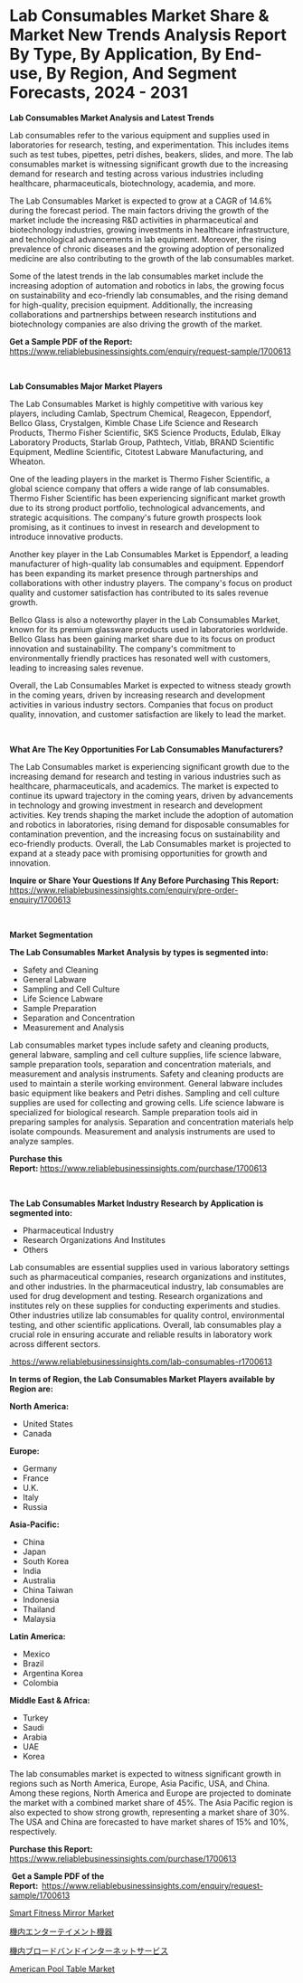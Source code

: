 <p><h1>Lab Consumables Market Share & Market New Trends Analysis Report By Type, By Application, By End-use, By Region, And Segment Forecasts, 2024 - 2031</h1></p><p><strong>Lab Consumables Market Analysis and Latest Trends</strong></p>
<p><p>Lab consumables refer to the various equipment and supplies used in laboratories for research, testing, and experimentation. This includes items such as test tubes, pipettes, petri dishes, beakers, slides, and more. The lab consumables market is witnessing significant growth due to the increasing demand for research and testing across various industries including healthcare, pharmaceuticals, biotechnology, academia, and more.</p><p>The Lab Consumables Market is expected to grow at a CAGR of 14.6% during the forecast period. The main factors driving the growth of the market include the increasing R&D activities in pharmaceutical and biotechnology industries, growing investments in healthcare infrastructure, and technological advancements in lab equipment. Moreover, the rising prevalence of chronic diseases and the growing adoption of personalized medicine are also contributing to the growth of the lab consumables market.</p><p>Some of the latest trends in the lab consumables market include the increasing adoption of automation and robotics in labs, the growing focus on sustainability and eco-friendly lab consumables, and the rising demand for high-quality, precision equipment. Additionally, the increasing collaborations and partnerships between research institutions and biotechnology companies are also driving the growth of the market.</p></p>
<p><strong>Get a Sample PDF of the Report:&nbsp;</strong> <a href="https://www.reliablebusinessinsights.com/enquiry/request-sample/1700613">https://www.reliablebusinessinsights.com/enquiry/request-sample/1700613</a></p>
<p>&nbsp;</p>
<p><strong>Lab Consumables Major Market Players</strong></p>
<p><p>The Lab Consumables Market is highly competitive with various key players, including Camlab, Spectrum Chemical, Reagecon, Eppendorf, Bellco Glass, Crystalgen, Kimble Chase Life Science and Research Products, Thermo Fisher Scientific, SKS Science Products, Edulab, Elkay Laboratory Products, Starlab Group, Pathtech, Vitlab, BRAND Scientific Equipment, Medline Scientific, Citotest Labware Manufacturing, and Wheaton.</p><p>One of the leading players in the market is Thermo Fisher Scientific, a global science company that offers a wide range of lab consumables. Thermo Fisher Scientific has been experiencing significant market growth due to its strong product portfolio, technological advancements, and strategic acquisitions. The company's future growth prospects look promising, as it continues to invest in research and development to introduce innovative products.</p><p>Another key player in the Lab Consumables Market is Eppendorf, a leading manufacturer of high-quality lab consumables and equipment. Eppendorf has been expanding its market presence through partnerships and collaborations with other industry players. The company's focus on product quality and customer satisfaction has contributed to its sales revenue growth.</p><p>Bellco Glass is also a noteworthy player in the Lab Consumables Market, known for its premium glassware products used in laboratories worldwide. Bellco Glass has been gaining market share due to its focus on product innovation and sustainability. The company's commitment to environmentally friendly practices has resonated well with customers, leading to increasing sales revenue.</p><p>Overall, the Lab Consumables Market is expected to witness steady growth in the coming years, driven by increasing research and development activities in various industry sectors. Companies that focus on product quality, innovation, and customer satisfaction are likely to lead the market.</p></p>
<p>&nbsp;</p>
<p><strong>What Are The Key Opportunities For Lab Consumables Manufacturers?</strong></p>
<p><p>The Lab Consumables market is experiencing significant growth due to the increasing demand for research and testing in various industries such as healthcare, pharmaceuticals, and academics. The market is expected to continue its upward trajectory in the coming years, driven by advancements in technology and growing investment in research and development activities. Key trends shaping the market include the adoption of automation and robotics in laboratories, rising demand for disposable consumables for contamination prevention, and the increasing focus on sustainability and eco-friendly products. Overall, the Lab Consumables market is projected to expand at a steady pace with promising opportunities for growth and innovation.</p></p>
<p><strong>Inquire or Share Your Questions If Any Before Purchasing This Report:</strong> <a href="https://www.reliablebusinessinsights.com/enquiry/pre-order-enquiry/1700613">https://www.reliablebusinessinsights.com/enquiry/pre-order-enquiry/1700613</a></p>
<p>&nbsp;</p>
<p><strong>Market Segmentation</strong></p>
<p><strong>The Lab Consumables Market Analysis by types is segmented into:</strong></p>
<p><ul><li>Safety and Cleaning</li><li>General Labware</li><li>Sampling and Cell Culture</li><li>Life Science Labware</li><li>Sample Preparation</li><li>Separation and Concentration</li><li>Measurement and Analysis</li></ul></p>
<p><p>Lab consumables market types include safety and cleaning products, general labware, sampling and cell culture supplies, life science labware, sample preparation tools, separation and concentration materials, and measurement and analysis instruments. Safety and cleaning products are used to maintain a sterile working environment. General labware includes basic equipment like beakers and Petri dishes. Sampling and cell culture supplies are used for collecting and growing cells. Life science labware is specialized for biological research. Sample preparation tools aid in preparing samples for analysis. Separation and concentration materials help isolate compounds. Measurement and analysis instruments are used to analyze samples.</p></p>
<p><strong>Purchase this Report:&nbsp;</strong><a href="https://www.reliablebusinessinsights.com/purchase/1700613">https://www.reliablebusinessinsights.com/purchase/1700613</a></p>
<p>&nbsp;</p>
<p><strong>The Lab Consumables Market Industry Research by Application is segmented into:</strong></p>
<p><ul><li>Pharmaceutical Industry</li><li>Research Organizations And Institutes</li><li>Others</li></ul></p>
<p><p>Lab consumables are essential supplies used in various laboratory settings such as pharmaceutical companies, research organizations and institutes, and other industries. In the pharmaceutical industry, lab consumables are used for drug development and testing. Research organizations and institutes rely on these supplies for conducting experiments and studies. Other industries utilize lab consumables for quality control, environmental testing, and other scientific applications. Overall, lab consumables play a crucial role in ensuring accurate and reliable results in laboratory work across different sectors.</p></p>
<p><a href="https://www.reliablebusinessinsights.com/lab-consumables-r1700613">&nbsp;https://www.reliablebusinessinsights.com/lab-consumables-r1700613</a></p>
<p><strong>In terms of Region, the Lab Consumables Market Players available by Region are:</strong></p>
<p>
    <p> <strong> North America: </strong>
        <ul>
            <li>United States</li>
            <li>Canada</li>
        </ul>
        </p> 
    <p> <strong> Europe: </strong>
        <ul>
            <li>Germany</li>
            <li>France</li>
            <li>U.K.</li>
            <li>Italy</li>
            <li>Russia</li>
        </ul>
        </p> 
    <p> <strong> Asia-Pacific: </strong>
        <ul>
            <li>China</li>
            <li>Japan</li>
            <li>South Korea</li>
            <li>India</li>
            <li>Australia</li>
            <li>China Taiwan</li>
            <li>Indonesia</li>
            <li>Thailand</li>
            <li>Malaysia</li>
        </ul>
        </p> 
    <p> <strong> Latin America: </strong>
        <ul>
            <li>Mexico</li>
            <li>Brazil</li>
            <li>Argentina Korea</li>
            <li>Colombia</li>
        </ul>
        </p> 
    <p> <strong> Middle East & Africa: </strong>
        <ul>
            <li>Turkey</li>
            <li>Saudi</li>
            <li>Arabia</li>
            <li>UAE</li>
            <li>Korea</li>
        </ul>
    </p>
    </p>
<p><p>The lab consumables market is expected to witness significant growth in regions such as North America, Europe, Asia Pacific, USA, and China. Among these regions, North America and Europe are projected to dominate the market with a combined market share of 45%. The Asia Pacific region is also expected to show strong growth, representing a market share of 30%. The USA and China are forecasted to have market shares of 15% and 10%, respectively.</p></p>
<p><strong>Purchase this Report: </strong><a href="https://www.reliablebusinessinsights.com/purchase/1700613">https://www.reliablebusinessinsights.com/purchase/1700613</a></p>
<p>&nbsp;<strong>Get a Sample PDF of the Report:&nbsp;&nbsp;</strong><a href="https://www.reliablebusinessinsights.com/enquiry/request-sample/1700613">https://www.reliablebusinessinsights.com/enquiry/request-sample/1700613</a></p>
<p><strong></strong></p>
<p><p><a href="https://github.com/okotobwrhuteie/Market-Research-Report-List-3/blob/main/smart-fitness-mirror-market.md">Smart Fitness Mirror Market</a></p><p><a href="https://github.com/TerrellConn/Market-Research-Report-List-1/blob/main/6653483141905.md">機内エンターテイメント機器</a></p><p><a href="https://github.com/schmahlson/Market-Research-Report-List-2/blob/main/5912357141904.md">機内ブロードバンドインターネットサービス</a></p><p><a href="https://github.com/LeilaniWyman2021/Market-Research-Report-List-1/blob/main/american-pool-table-market.md">American Pool Table Market</a></p></p>